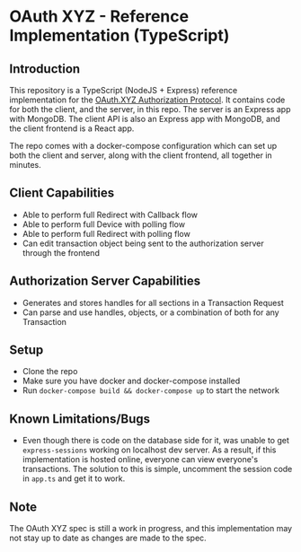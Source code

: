 # OAuth XYZ - Reference Implementation (TypeScript)

## Introduction

This repository is a TypeScript (NodeJS + Express) reference implementation for the [OAuth.XYZ Authorization Protocol](https://oauth.xyz/). It contains code for both the client, and the server, in this repo. The server is an Express app with MongoDB. The client API is also an Express app with MongoDB, and the client frontend is a React app.

The repo comes with a docker-compose configuration which can set up both the client and server, along with the client frontend, all together in minutes.

## Client Capabilities

- Able to perform full Redirect with Callback flow
- Able to perform full Device with polling flow
- Able to perform full Redirect with polling flow
- Can edit transaction object being sent to the authorization server through the frontend

## Authorization Server Capabilities

- Generates and stores handles for all sections in a Transaction Request
- Can parse and use handles, objects, or a combination of both for any Transaction

## Setup

- Clone the repo
- Make sure you have docker and docker-compose installed
- Run `docker-compose build && docker-compose up` to start the network

## Known Limitations/Bugs

- Even though there is code on the database side for it, was unable to get `express-sessions` working on localhost dev server. As a result, if this implementation is hosted online, everyone can view everyone's transactions. The solution to this is simple, uncomment the session code in `app.ts` and get it to work.

## Note

The OAuth XYZ spec is still a work in progress, and this implementation may not stay up to date as changes are made to the spec.
